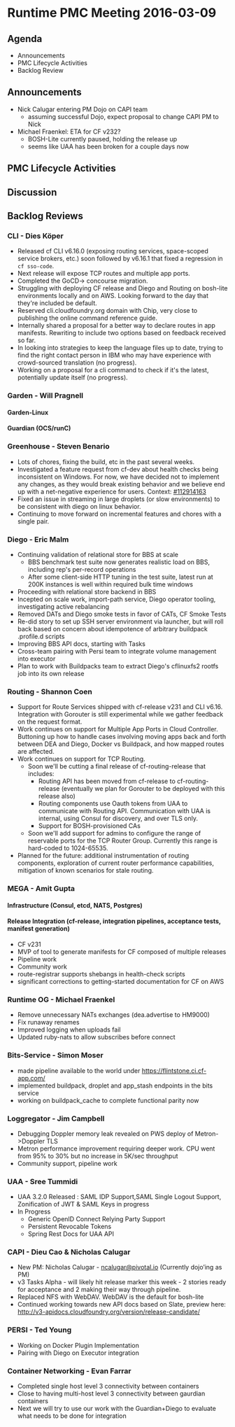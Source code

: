 # Runtime PMC Meeting 2016-03-09

## Agenda
* Announcements
* PMC Lifecycle Activities
* Backlog Review

## Announcements

- Nick Calugar entering PM Dojo on CAPI team
	- assuming successful Dojo, expect proposal to change CAPI PM to Nick
- Michael Fraenkel: ETA for CF v232?
	- BOSH-Lite currently paused, holding the release up
	- seems like UAA has been broken for a couple days now


## PMC Lifecycle Activities


## Discussion


## Backlog Reviews

### CLI - Dies Köper
- Released cf CLI v6.16.0 (exposing routing services, space-scoped service brokers, etc.) soon followed by v6.16.1 that fixed a regression in `cf sso-code`.
- Next release will expose TCP routes and multiple app ports.
- Completed the GoCD-> concourse migration.
- Struggling with deploying CF release and Diego and Routing on bosh-lite environments locally and on AWS. Looking forward to the day that they're included be default.
- Reserved cli.cloudfoundry.org domain with Chip, very close to publishing the online command reference guide.
- Internally shared a proposal for a better way to declare routes in app manifests. Rewriting to include two options based on feedback received so far.
- In looking into strategies to keep the language files up to date, trying to find the right contact person in IBM who may have experience with crowd-sourced translation (no progress).
- Working on a proposal for a cli command to check if it's the latest, potentially update itself (no progress).


### Garden - Will Pragnell

#### Garden-Linux

#### Guardian (OCS/runC)


### Greenhouse - Steven Benario
- Lots of chores, fixing the build, etc in the past several weeks.
- Investigated a feature request from cf-dev about health checks being inconsistent on Windows. For now, we have decided not to implement any changes, as they would break existing behavior and we believe end up with a net-negative experience for users. Context: [#112914163](https://www.pivotaltracker.com/n/projects/1156164/stories/112914163)
- Fixed an issue in streaming in large droplets (or slow environments) to be consistent with diego on linux behavior.
- Continuing to move forward on incremental features and chores with a single pair.

### Diego - Eric Malm

- Continuing validation of relational store for BBS at scale
    - BBS benchmark test suite now generates realistic load on BBS, including rep's per-record operations
    - After some client-side HTTP tuning in the test suite, latest run at 200K instances is well within required bulk time windows
- Proceeding with relational store backend in BBS
- Incepted on scale work, import-path service, Diego operator tooling, investigating active rebalancing
- Removed DATs and Diego smoke tests in favor of CATs, CF Smoke Tests
- Re-did story to set up SSH server environment via launcher, but will roll back based on concern about idempotence of arbitrary buildpack .profile.d scripts
- Improving BBS API docs, starting with Tasks
- Cross-team pairing with Persi team to integrate volume management into executor
- Plan to work with Buildpacks team to extract Diego's cflinuxfs2 rootfs job into its own release


### Routing - Shannon Coen
- Support for Route Services shipped with cf-release v231 and CLI v6.16. Integration with Gorouter is still experimental while we gather feedback on the request format.
- Work continues on support for Multiple App Ports in Cloud Controller. Buttoning up how to handle cases involving moving apps back and forth between DEA and Diego, Docker vs Buildpack, and how mapped routes are affected.
- Work continues on support for TCP Routing. 
  - Soon we'll be cutting a final release of cf-routing-release that includes:
    - Routing API has been moved from cf-release to cf-routing-release (eventually we plan for Gorouter to be deployed with this release also)
    - Routing components use Oauth tokens from UAA to communicate with Routing API. Communication with UAA is internal, using Consul for discovery, and over TLS only.
    - Support for BOSH-provisioned CAs
  - Soon we'll add support for admins to configure the range of reservable ports for the TCP Router Group. Currently this range is hard-coded to 1024-65535.
- Planned for the future: additional instrumentation of routing components, exploration of current router performance capabilities, mitigation of known scenarios for stale routing.


### MEGA - Amit Gupta

#### Infrastructure (Consul, etcd, NATS, Postgres)

#### Release Integration (cf-release, integration pipelines, acceptance tests, manifest generation)

* CF v231
* MVP of tool to generate manifests for CF composed of multiple releases
* Pipeline work
* Community work
* route-registrar supports shebangs in health-check scripts
* significant corrections to getting-started documentation for CF on AWS

### Runtime OG - Michael Fraenkel
- Remove unnecessary NATs exchanges (dea.advertise to HM9000)
- Fix runaway renames
- Improved logging when uploads fail
- Updated ruby-nats to allow subscribes before connect

### Bits-Service - Simon Moser
- made pipeline available to the world under https://flintstone.ci.cf-app.com/
- implemented buildpack, droplet and app_stash endpoints in the bits service
- working on buildpack_cache to complete functional parity now


### Loggregator - Jim Campbell
- Debugging Doppler memory leak revealed on PWS deploy of Metron->Doppler TLS
- Metron performance improvement requiring deeper work. CPU went from 95% to 30% but no increase in 5K/sec throughput
- Community support, pipeline work


### UAA - Sree Tummidi
- UAA 3.2.0 Released : SAML IDP Support,SAML Single Logout Support, Zonification of JWT & SAML Keys in progress
- In Progress
  - Generic OpenID Connect Relying Party Support
  - Persistent Revocable Tokens
  - Spring Rest Docs for UAA API

       
### CAPI - Dieu Cao & Nicholas Calugar
- New PM: Nicholas Calugar - ncalugar@pivotal.io  (Currently dojo’ing as PM)
- v3 Tasks Alpha - will likely hit release marker this week - 2 stories ready for acceptance and 2 making their way through pipeline.
- Replaced NFS with WebDAV. WebDAV is the default for bosh-lite
- Continued working towards new API docs based on Slate, preview here: http://v3-apidocs.cloudfoundry.org/version/release-candidate/


### PERSI - Ted Young
- Working on Docker Plugin Implementation
- Pairing with Diego on Executor  integration


### Container Networking - Evan Farrar
- Completed single host level 3 connectivity between containers
- Close to having multi-host level 3 connectivity between gaurdian containers
- Next we will try to use our work with the Guardian+Diego to evaluate what needs to be done for integration

